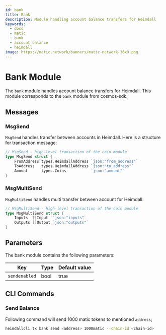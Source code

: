 ```yaml
---
id: bank
title: Bank
description: Module handling account balance transfers for Heimdall
keywords:
  - docs
  - matic
  - bank
  - account balance
  - heimdall
image: https://matic.network/banners/matic-network-16x9.png 
---
```


# **Bank Module**

The `bank` module handles account balance transfers for Heimdall. This module corresponds to the `bank` module from cosmos-sdk.

## **Messages**

### **MsgSend**

`MsgSend` handles transfer between accounts in Heimdall. Here is a structure for transaction message:

```go
// MsgSend - high-level transaction of the coin module
type MsgSend struct {
	FromAddress types.HeimdallAddress `json:"from_address"`
	ToAddress   types.HeimdallAddress `json:"to_address"`
	Amount      types.Coins           `json:"amount"`
}
```

### **MsgMultiSend**

`MsgMultiSend` handles multi transfer between account for Heimdall.

```go
// MsgMultiSend - high-level transaction of the coin module
type MsgMultiSend struct {
	Inputs  []Input  `json:"inputs"`
	Outputs []Output `json:"outputs"`
}
```

## **Parameters**

The bank module contains the following parameters:

|Key                  |Type|Default value       |
|----------------------|--------|------------------|
|`sendenabled`       |bool|true|

## **CLI Commands**

### **Send Balance**

Following command will send 1000 matic tokens to mentioned `address`;

```bash
heimdallcli tx bank send <address> 1000matic --chain-id <chain-id>
```